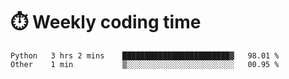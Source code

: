
# :stopwatch: Weekly coding time
<!--START_SECTION:waka-->

```text
Python   3 hrs 2 mins    ████████████████████████▓   98.01 %
Other    1 min           ▒░░░░░░░░░░░░░░░░░░░░░░░░   00.95 %
```

<!--END_SECTION:waka-->


<!-- <p> <img src="https://github-readme-stats.vercel.app/api?username=cozgerest&show_icons=true&hide_border=false" />  </p> -->

